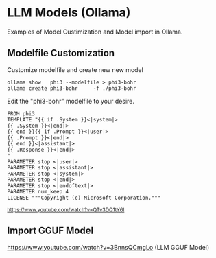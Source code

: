 # LLM Models (Ollama)
Examples of Model Custimization and Model import in Ollama.
## Modelfile Customization
Customize modelfile and create new new model
```
ollama show   phi3 --modelfile > phi3-bohr
ollama create phi3-bohr     -f ./phi3-bohr
```
Edit the "phi3-bohr" modelfile to your desire.
```
FROM phi3
TEMPLATE "{{ if .System }}<|system|>
{{ .System }}<|end|>
{{ end }}{{ if .Prompt }}<|user|>
{{ .Prompt }}<|end|>
{{ end }}<|assistant|>
{{ .Response }}<|end|>
"
PARAMETER stop <|user|>
PARAMETER stop <|assistant|>
PARAMETER stop <|system|>
PARAMETER stop <|end|>
PARAMETER stop <|endoftext|>
PARAMETER num_keep 4
LICENSE """Copyright (c) Microsoft Corporation."""
```
<sub>https://www.youtube.com/watch?v=QTv3DQ1tY6I</sub>  
## Import GGUF Model
https://www.youtube.com/watch?v=3BnnsQCmgLo (LLM GGUF Model)
